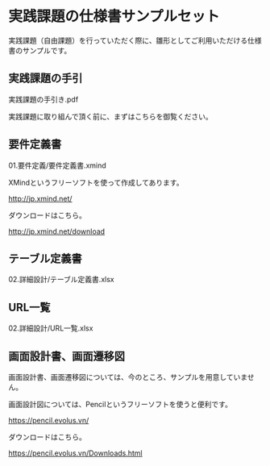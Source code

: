 # 実践課題の仕様書サンプルセット

実践課題（自由課題）を行っていただく際に、雛形としてご利用いただける仕様書のサンプルです。

## 実践課題の手引

実践課題の手引き.pdf

実践課題に取り組んで頂く前に、まずはこちらを御覧ください。

## 要件定義書

01.要件定義/要件定義書.xmind

XMindというフリーソフトを使って作成してあります。

http://jp.xmind.net/

ダウンロードはこちら。

http://jp.xmind.net/download

## テーブル定義書

02.詳細設計/テーブル定義書.xlsx

## URL一覧

02.詳細設計/URL一覧.xlsx

## 画面設計書、画面遷移図

画面設計書、画面遷移図については、今のところ、サンプルを用意していません。

画面設計図については、Pencilというフリーソフトを使うと便利です。

https://pencil.evolus.vn/

ダウンロードはこちら。

https://pencil.evolus.vn/Downloads.html
